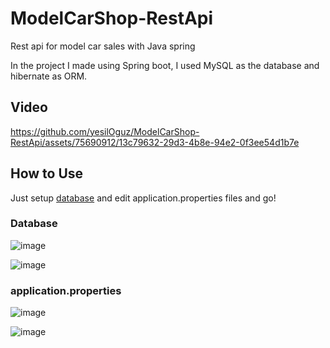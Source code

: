 # ModelCarShop-RestApi
Rest api for model car sales with Java spring

In the project I made using Spring boot, I used MySQL as the database and hibernate as ORM.

## Video

https://github.com/yesilOguz/ModelCarShop-RestApi/assets/75690912/13c79632-29d3-4b8e-94e2-0f3ee54d1b7e

## How to Use

Just setup [database](https://www.mysqltutorial.org/mysql-sample-database.aspx) and edit application.properties files and go!

### Database
![image](https://github.com/yesilOguz/ModelCarShop-RestApi/assets/75690912/e317112f-e9c8-4217-bf0c-3a74b01a1b4d)

![image](https://github.com/yesilOguz/ModelCarShop-RestApi/assets/75690912/20958a9a-5ef7-4876-81ce-bd485302ddc9)


### application.properties
![image](https://github.com/yesilOguz/ModelCarShop-RestApi/assets/75690912/2cac50c0-34fa-43f9-ab32-f1535469c6a7)

![image](https://github.com/yesilOguz/ModelCarShop-RestApi/assets/75690912/48285504-c32d-48ff-87ab-76756432d678)
